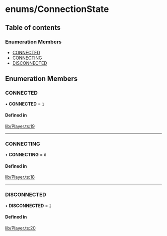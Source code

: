 # enums/ConnectionState

## Table of contents

### Enumeration Members

- [CONNECTED](enums.ConnectionState.md#connected)
- [CONNECTING](enums.ConnectionState.md#connecting)
- [DISCONNECTED](enums.ConnectionState.md#disconnected)

## Enumeration Members

### CONNECTED

• **CONNECTED** = ``1``

#### Defined in

[lib/Player.ts:19](https://github.com/hmes98318/LavaShark/blob/accfd833a0203cc1d8758108ff5b6cd5af205387/src/lib/Player.ts#L20)

___

### CONNECTING

• **CONNECTING** = ``0``

#### Defined in

[lib/Player.ts:18](https://github.com/hmes98318/LavaShark/blob/accfd833a0203cc1d8758108ff5b6cd5af205387/src/lib/Player.ts#L18)

___

### DISCONNECTED

• **DISCONNECTED** = ``2``

#### Defined in

[lib/Player.ts:20](https://github.com/hmes98318/LavaShark/blob/accfd833a0203cc1d8758108ff5b6cd5af205387/src/lib/Player.ts#L21)
